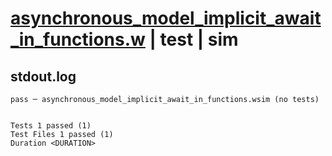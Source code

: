 # [asynchronous_model_implicit_await_in_functions.w](../../../../../examples/tests/valid/asynchronous_model_implicit_await_in_functions.w) | test | sim

## stdout.log
```log
pass ─ asynchronous_model_implicit_await_in_functions.wsim (no tests)
 
 
Tests 1 passed (1)
Test Files 1 passed (1)
Duration <DURATION>
```

